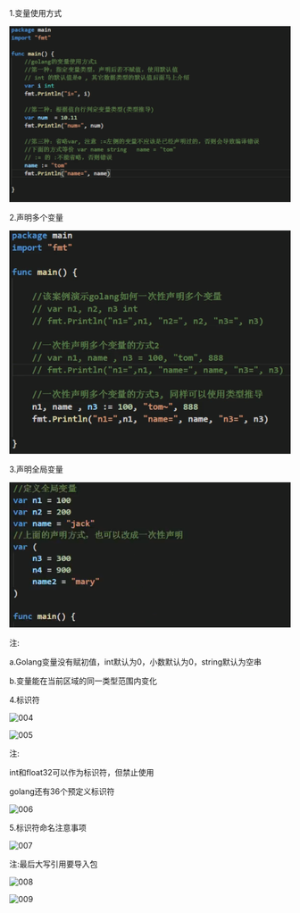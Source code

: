 1.变量使用方式

![001](001.png)

2.声明多个变量

![002](002.png)

3.声明全局变量

![003](003.png)

注:

a.Golang变量没有赋初值，int默认为0，小数默认为0，string默认为空串

b.变量能在当前区域的同一类型范围内变化

4.标识符

![004](D:\Golang_Notes\Golang变量与数据类型\Golang变量\004.png)

![005](D:\Golang_Notes\Golang变量与数据类型\Golang变量\005.png)

注:

int和float32可以作为标识符，但禁止使用

golang还有36个预定义标识符

![006](D:\Golang_Notes\Golang变量与数据类型\Golang变量\006.png)

5.标识符命名注意事项

![007](D:\Golang_Notes\Golang变量与数据类型\Golang变量\007.png)

注:最后大写引用要导入包

![008](D:\Golang_Notes\Golang变量与数据类型\Golang变量\008.png)

![009](D:\Golang_Notes\Golang变量与数据类型\Golang变量\009.png)

